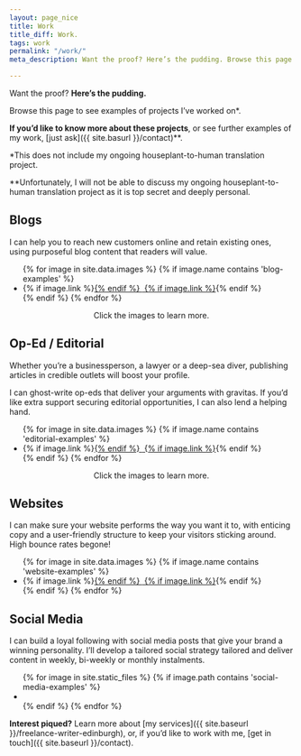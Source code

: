```yaml
---
layout: page_nice
title: Work
title_diff: Work.
tags: work
permalink: "/work/"
meta_description: Want the proof? Here’s the pudding. Browse this page to see examples of my work.

---
```

Want the proof? **Here’s the pudding.**

Browse this page to see examples of projects I’ve worked on<span class = "asterisks">*</span>. <!--* -->

**If you’d like to know more about these projects**, or see further examples of my work, [just ask]({{ site.basurl }}/contact)<span class = "asterisks">**</span>. <!--** -->

<span class= "asterisksnote"><span class = "asterisks">*</span><!--* -->This does not include my ongoing houseplant-to-human translation project. </span>

<span class= "asterisksnote"><span class = "asterisks">**</span><!--** -->Unfortunately, I will not be able to discuss my ongoing houseplant-to-human translation project as it is top secret and deeply personal. </span>

<h2>Blogs</h2>

I can help you to reach new customers online and retain existing ones, using purposeful blog content that readers will value.

<div class="flexslider">
  <ul class="slides">
    {% for image in site.data.images %}
    {% if image.name contains 'blog-examples' %}
      <li>
      {% if image.link %}<a href="{{ image.link }}">{% endif %}
        <img src="{{ site.baseurl }}/{{ image.name }}.png" alt=""
             data-name="{{ image.name }}">
      {% if image.link %}</a>{% endif %}
      </li>
    {% endif %}
    {% endfor %}
  </ul>
</div>
<center> <span class= "asterisksnote">Click the images to learn more.</span> </center>

## Op-Ed / Editorial

Whether you’re a businessperson, a lawyer or a deep-sea diver, publishing articles in credible outlets will boost your profile.

I can ghost-write op-eds that deliver your arguments with gravitas. If you’d like extra support securing editorial opportunities, I can also lend a helping hand.

<div class="flexslider">
  <ul class="slides">
  {% for image in site.data.images %}
  {% if image.name contains 'editorial-examples' %}
    <li>
    {% if image.link %}<a href="{{ image.link }}">{% endif %}
      <img src="{{ site.baseurl }}/{{ image.name }}.png" alt=""
           data-name="{{ image.name }}">
    {% if image.link %}</a>{% endif %}
    </li>
  {% endif %}
  {% endfor %}
  </ul>
</div>
<center> <span class= "asterisksnote">Click the images to learn more.</span> </center>

## Websites

I can make sure your website performs the way you want it to, with enticing copy and a user-friendly structure to keep your visitors sticking around. High bounce rates begone!

<div class="flexslider">
  <ul class="slides">
  {% for image in site.data.images %}
  {% if image.name contains 'website-examples' %}
    <li>
    {% if image.link %}<a href="{{ image.link }}">{% endif %}
      <img src="{{ site.baseurl }}/{{ image.name }}.png" alt=""
           data-name="{{ image.name }}">
    {% if image.link %}</a>{% endif %}
    </li>
  {% endif %}
  {% endfor %}
  </ul>
</div>

## Social Media

I can build a loyal following with social media posts that give your brand a winning personality. I’ll develop a tailored social strategy tailored and deliver content in weekly, bi-weekly or monthly instalments.

<div class="flexslider">
  <ul class="slides">
    {% for image in site.static_files %}
    {% if image.path contains 'social-media-examples' %}
      <li>
        <img src="{{ image.path }}" alt=""
             data-name="{{ image.name }}">
      </li>
    {% endif %}
    {% endfor %}
  </ul>
</div>

**Interest piqued?** Learn more about [my services]({{ site.baseurl }}/freelance-writer-edinburgh), or, if you’d like to work with me, [get in touch]({{ site.baseurl }}/contact).
